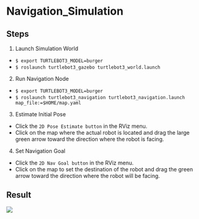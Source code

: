 # Navigation_Simulation

## Steps
1. Launch Simulation World
  - `$ export TURTLEBOT3_MODEL=burger`
  - `$ roslaunch turtlebot3_gazebo turtlebot3_world.launch`
  
2. Run Navigation Node
  - `$ export TURTLEBOT3_MODEL=burger`
  - `$ roslaunch turtlebot3_navigation turtlebot3_navigation.launch map_file:=$HOME/map.yaml`
  
3. Estimate Initial Pose
  - Click the `2D Pose Estimate button` in the RViz menu.
  - Click on the map where the actual robot is located and drag the large green arrow toward the direction where the robot is facing.

4. Set Navigation Goal
  - Click the `2D Nav Goal button` in the RViz menu.
  - Click on the map to set the destination of the robot and drag the green arrow toward the direction where the robot will be facing.

## Result

<img src = 'Demo.png'>
